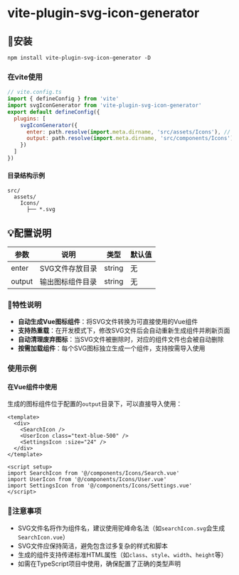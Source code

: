 # vite-plugin-svg-icon-generator

## 🚀安装
```
npm install vite-plugin-svg-icon-generator -D
```
### 在vite使用
```js
// vite.config.ts
import { defineConfig } from 'vite'
import svgIconGenerator from 'vite-plugin-svg-icon-generator'
export default defineConfig({
  plugins: [
    svgIconGenerator({
      enter: path.resolve(import.meta.dirname, 'src/assets/Icons'), // SVG文件存放目录
      output: path.resolve(import.meta.dirname, 'src/components/Icons'), // 输出图标组件目录
    })
  ]
})
```

#### 目录结构示例

```
src/
  assets/
    Icons/
      ├── *.svg
```
## 💡配置说明
| 参数   | 说明            | 类型   | 默认值               |
| ------ | --------------- | ------ | -------------------- |
| enter  | SVG文件存放目录 | string | 无                   |
| output | 输出图标组件目录 | string | 无                   |
### 📃特性说明

- **自动生成Vue图标组件**：将SVG文件转换为可直接使用的Vue组件
- **支持热重载**：在开发模式下，修改SVG文件后会自动重新生成组件并刷新页面
- **自动清理废弃图标**：当SVG文件被删除时，对应的组件文件也会被自动删除
- **按需加载组件**：每个SVG图标独立生成一个组件，支持按需导入使用

### 使用示例

#### 在Vue组件中使用

生成的图标组件位于配置的`output`目录下，可以直接导入使用：

```vue
<template>
  <div>
    <SearchIcon />
    <UserIcon class="text-blue-500" />
    <SettingsIcon :size="24" />
  </div>
</template>

<script setup>
import SearchIcon from '@/components/Icons/Search.vue'
import UserIcon from '@/components/Icons/User.vue'
import SettingsIcon from '@/components/Icons/Settings.vue'
</script>
```

### 📣注意事项
- SVG文件名将作为组件名，建议使用驼峰命名法（如`searchIcon.svg`会生成`SearchIcon.vue`）
- SVG文件应保持简洁，避免包含过多复杂的样式和脚本
- 生成的组件支持传递标准HTML属性（如`class`、`style`、`width`、`height`等）
- 如需在TypeScript项目中使用，确保配置了正确的类型声明
